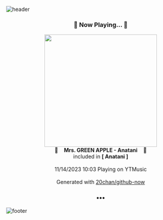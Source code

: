 ![header](https://capsule-render.vercel.app/api?type=wave&height=170&section=header&fontColor=090707&fontAlignX=45&fontAlignY=65&fontSize=100)

<h3 align="center">🎵 Now Playing... 🎵</h3>
<p align="center">
  <a href="https://music.youtube.com/watch?v=ArN80_ahos0">
    <img width="300" src="https://lh3.googleusercontent.com/OnXjgnaqEvH8mDKSoj-3Wm6v-vjtOKTJzOtNffqwfHOcinpYmPMczGYv5Kb9JU5RmbYaLpzGrHfXRWc">
  </a>
  <br>
  🎵&nbsp&nbsp&nbsp <b>Mrs. GREEN APPLE - Anatani</b> &nbsp&nbsp&nbsp🎵
  <br>
  included in <b>[ Anatani ]</b>
  
  <br />
  <br />
  11/14/2023 10:03 Playing on YTMusic
  <br />
  <br />
  Generated with <a href="https://github.com/20chan/github-now">20chan/github-now</a>
</p>

<h3 align="center">•••</h3>

![footer](https://capsule-render.vercel.app/api?type=wave&height=150&section=footer)
